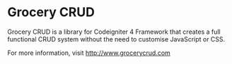 Grocery CRUD
=============
Grocery CRUD is a library for Codeigniter 4 Framework that creates a full functional CRUD system without the need to customise JavaScript or CSS.

For more information, visit http://www.grocerycrud.com